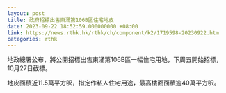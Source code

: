 ```yaml
---
layout: post
title: 政府招標出售東涌第106B區住宅地皮
date: 2023-09-22 18:52:59.000000000 +08:00
link: https://news.rthk.hk/rthk/ch/component/k2/1719598-20230922.htm
categories: rthk
---
```


地政總署公布，將公開招標出售東涌第106B區一幅住宅用地，下周五開始招標，10月27日截標。

地皮面積近11.5萬平方呎，指定作私人住宅用途，最高樓面面積逾40萬平方呎。
